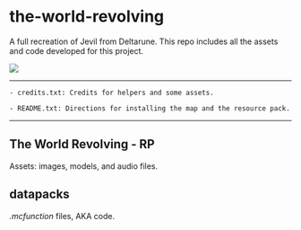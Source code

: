 # the-world-revolving
A full recreation of Jevil from Deltarune.  This repo includes all the assets and code developed for this project.

![](https://media.giphy.com/media/mGPgoZ7bXPOwxmgF6k/giphy.gif)

---

    - credits.txt: Credits for helpers and some assets.
    
    - README.txt: Directions for installing the map and the resource pack.

---

## The World Revolving - RP
Assets: images, models, and audio files.

## datapacks
*.mcfunction* files, AKA code.
